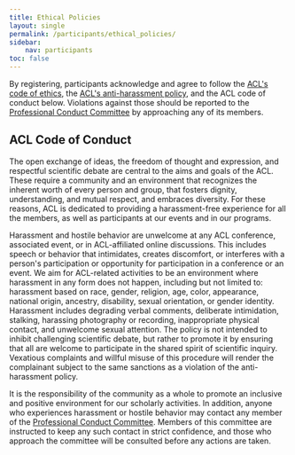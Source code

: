 ```yaml
---
title: Ethical Policies 
layout: single
permalink: /participants/ethical_policies/
sidebar:
    nav: participants
toc: false
---
```


By registering, participants acknowledge and agree to follow the [ACL's code of ethics](https://www.aclweb.org/portal/content/acl-code-ethics), the [ACL's anti-harassment policy](https://www.aclweb.org/adminwiki/index.php?title=Anti-Harassment_Policy), and the ACL code of conduct below. Violations against those should be reported to the [Professional Conduct Committee](https://www.aclweb.org/adminwiki/index.php?title=Professional_Conduct_Committee) by approaching any of its members.

## ACL Code of Conduct

The open exchange of ideas, the freedom of thought and expression, and respectful scientific debate are central to the aims and goals of the ACL. These require a community and an environment that recognizes the inherent worth of every person and group, that fosters dignity, understanding, and mutual respect, and embraces diversity. For these reasons, ACL is dedicated to providing a harassment-free experience for all the members, as well as participants at our events and in our programs.

Harassment and hostile behavior are unwelcome at any ACL conference, associated event, or in ACL-affiliated online discussions. This includes speech or behavior that intimidates, creates discomfort, or interferes with a person's participation or opportunity for participation in a conference or an event. We aim for ACL-related activities to be an environment where harassment in any form does not happen, including but not limited to: harassment based on race, gender, religion, age, color, appearance, national origin, ancestry, disability, sexual orientation, or gender identity. Harassment includes degrading verbal comments, deliberate intimidation, stalking, harassing photography or recording, inappropriate physical contact, and unwelcome sexual attention. The policy is not intended to inhibit challenging scientific debate, but rather to promote it by ensuring that all are welcome to participate in the shared spirit of scientific inquiry. Vexatious complaints and willful misuse of this procedure will render the complainant subject to the same sanctions as a violation of the anti-harassment policy.

It is the responsibility of the community as a whole to promote an inclusive and positive environment for our scholarly activities. In addition, anyone who experiences harassment or hostile behavior may contact any member of the [Professional Conduct Committee](https://www.aclweb.org/adminwiki/index.php?title=Professional_Conduct_Committee). Members of this committee are instructed to keep any such contact in strict confidence, and those who approach the committee will be consulted before any actions are taken.
